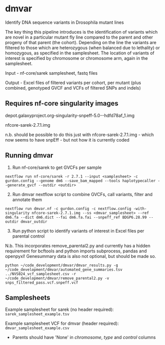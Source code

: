 # dmvar
Identify DNA sequence variants in Drosophila mutant lines

The key thing this pipeline introduces is the identification of variants which are novel in a particular mutant fly line compared to the parent and other progeny of that parent (the cohort). Depending on the line the variants are filtered to those which are heterozygous (when balanced due to lethality) or homozygous, as specified in the samplesheet. The location of variants of interest is specified by chromosome or chromosome arm, again in the samplesheet.

Input - nf-core/sarek samplesheet, fastq files

Output - Excel files of filtered variants per cohort, per mutant (plus combined, genotyped GVCF and VCFs of filtered SNPs and indels)


## Requires nf-core singularity images

depot.galaxyproject.org-singularity-snpeff-5.0--hdfd78af_1.img

nfcore-sarek-2.7.1.img

n.b. should be possible to do this just with nfcore-sarek-2.7.1.img - which now seems to have snpEff - but not how it is currently coded

## Running dmvar

1. Run nf-core/sarek to get GVCFs per sample 

`nextflow run nf-core/sarek -r 2.7.1 --input <samplesheet> -c gurdon.config --genome dm6 --save_bam_mapped --tools haplotypecaller --generate_gvcf --outdir <outdir>`

2. Run dmvar nextflow script to combine GVCFs, call variants, filter and annotate them

`nextflow run dmvar.nf -c gurdon.config -c nextflow.config -with-singularity nfcore-sarek-2.7.1.img --ss <dmvar_samplesheet> --ref dm6.fa --dict dm6.dict --fai dm6.fa.fai --snpeff_ref BDGP6.28.99 --outdir dmvar_outdir`

3. Run python script to identify variants of interest in Excel files per parental control

N.b. This incorporates remove_parental2.py and currently has a hidden requirement for bcftools and python imports subprocess, pandas and openpyxl! Genesummary data is also not optional, but should be made so.

`python ~/code_development/dmvar/dmvar_results.py -g ~/code_development/dmvar/automated_gene_summaries.tsv ../NVS024_vcf_samplesheet.csv -r ~/code_development/dmvar/remove_parental2.py -v snps_filtered_pass.vcf.snpeff.vcf`

## Samplesheets

Example samplesheet for sarek (no header required): `sarek_samplesheet_example.tsv`

Example samplesheet VCF for dmvar (header required): `dmvar_samplesheet_example.csv`

- Parents should have 'None' in *chromosome*, *type* and *control* columns
